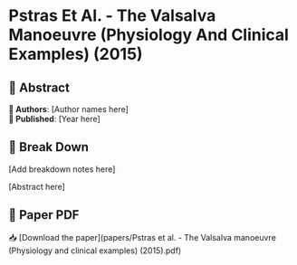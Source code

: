 # Pstras Et Al. - The Valsalva Manoeuvre (Physiology And Clinical Examples) (2015)



## 🧬 Abstract



**👤 Authors**: [Author names here]  
**📅 Published**: [Year here]


## 🧠 Break Down

[Add breakdown notes here]

[Abstract here]



## 📄 Paper PDF

📥 [Download the paper](papers/Pstras et al. - The Valsalva manoeuvre (Physiology and clinical examples) (2015).pdf)